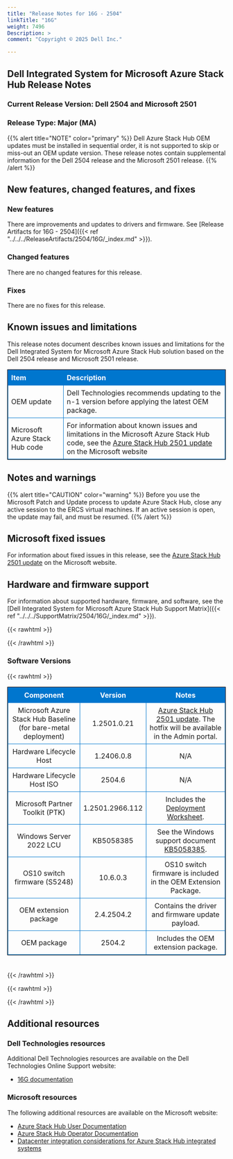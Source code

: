 ```yaml
---
title: "Release Notes for 16G - 2504"
linkTitle: "16G"
weight: 7496
Description: >
comment: "Copyright © 2025 Dell Inc."

---
```


## Dell Integrated System for Microsoft Azure Stack Hub Release Notes
### Current Release Version: Dell 2504 and Microsoft 2501
### Release Type: Major (MA)

{{% alert title="NOTE" color="primary" %}}
Dell Azure Stack Hub OEM updates must be installed in sequential order, it is not supported to skip or miss-out an OEM update version. These release notes contain supplemental information for the Dell 2504 release and the Microsoft 2501 release.
{{% /alert %}}

## New features, changed features, and fixes
### New features
There are improvements and updates to drivers and firmware. See [Release Artifacts for 16G - 2504]({{< ref "../../../ReleaseArtifacts/2504/16G/_index.md" >}}).

### Changed features
There are no changed features for this release.

### Fixes
There are no fixes for this release.

## Known issues and limitations

This release notes document describes known issues and limitations for the Dell Integrated System for Microsoft Azure Stack Hub solution based on the Dell 2504 release and Microsoft 2501 release.

| Item                           | Description                                                                                                                                                                                                                                  |
| :----------------------------- | :------------------------------------------------------------------------------------------------------------------------------------------------------------------------------------------------------------------------------------------- |
| OEM update                     | Dell Technologies recommends updating to the n-1 version before applying the latest OEM package.                                                          |
| Microsoft Azure Stack Hub code | For information about known issues and limitations in the Microsoft Azure Stack Hub code, see the [Azure Stack Hub 2501 update](https://learn.microsoft.com/en-us/azure-stack/operator/release-notes?view=azs-2501) on the Microsoft website |

## Notes and warnings
{{% alert title="CAUTION" color="warning" %}}
Before you use the Microsoft Patch and Update process to update Azure Stack Hub, close any active session to the ERCS virtual machines. If an active session is open, the update may fail, and must be resumed.
{{% /alert %}}

## Microsoft fixed issues
For information about fixed issues in this release, see the [Azure Stack Hub 2501 update](https://docs.microsoft.com/en-us/azure-stack/operator/release-notes?view=azs-2501) on the Microsoft website.

## Hardware and firmware support
For information about supported hardware, firmware, and software, see the [Dell Integrated System for Microsoft Azure Stack Hub Support Matrix]({{< ref "../../../SupportMatrix/2504/16G/_index.md" >}}).

{{< rawhtml >}}

<!DOCTYPE html PUBLIC "-//W3C//DTD XHTML 1.0 Strict//EN" "http://www.w3.org/TR/xhtml1/DTD/xhtml1-strict.dtd">
<html xmlns="http://www.w3.org/1999/xhtml">
<head>

<style>
table {
    border-width:1px; border-style:solid;
    border-color:black;
    border-collapse: collapse;
    width: 100%;
    margin-bottom: 20px;
    table-layout:fixed;
    overflow-wrap: break-word;
}
th {
    border-width:1px;
    padding:7px;
    border-style:solid;
    border-color:#0076CE;
    background-color:#0076CE;
    color:#FFFFFF;
    text-align:center;
}
td {
    border-width:1px;
    padding:7px;
    border-style:solid;
    border-color:#0076CE;
    text-align:center;
}
caption {
    padding-bottom: 10px;
    color:  #0076CE;
    font-weight: bold;
    text-align: left;
    font-size: 20px;
}
</style>

</head>

<body>

<div id="content">
{{< /rawhtml >}}

### Software Versions
{{< rawhtml >}}
<table>
<colgroup><col/><col/><col/></colgroup>
<tr><th>Component</th><th>Version</th><th>Notes</th></tr>
<tr><td>Microsoft Azure Stack Hub Baseline (for bare-metal deployment)</td><td>1.2501.0.21</td><td><a href='https://learn.microsoft.com/en-us/azure-stack/operator/release-notes?view=azs-2501'>Azure Stack Hub 2501 update</a>. The hotfix will be available in the Admin portal.</td></tr>
<tr><td>Hardware Lifecycle Host</td><td>1.2406.0.8</td><td>N/A</td></tr>
<tr><td>Hardware Lifecycle Host ISO</td><td>2504.6</td><td>N/A</td></tr>
<tr><td>Microsoft Partner Toolkit (PTK)</td><td>1.2501.2966.112</td><td>Includes the <a href='https://www.powershellgallery.com/packages/Azs.Deployment.Worksheet/1.2501.2966.112'>Deployment Worksheet</a>.</td></tr>
<tr><td>Windows Server 2022 LCU</td><td>KB5058385</td><td>See the Windows support document <a href='https://support.microsoft.com/help/5058385'>KB5058385</a>.</td></tr>
<tr><td>OS10 switch firmware (S5248)</td><td>10.6.0.3</td><td>OS10 switch firmware is included in the OEM Extension Package.</td></tr>
<tr><td>OEM extension package</td><td>2.4.2504.2</td><td>Contains the driver and firmware update payload.</td></tr>
<tr><td>OEM package</td><td>2504.2</td><td>Includes the OEM extension package.</td></tr>
</table>
<br>
{{< /rawhtml >}}

{{< rawhtml >}}
</div>

</body>

</html>


{{< /rawhtml >}}

## Additional resources

### Dell Technologies resources

Additional Dell Technologies resources are available on the Dell Technologies Online Support website:

- [16G documentation](https://www.dell.com/support/home/us/en/04/product-support/product/cloud-for-microsoft-azure-stack16G/docs)

### Microsoft resources

The following additional resources are available on the Microsoft website:

- [Azure Stack Hub User Documentation](https://learn.microsoft.com/en-us/azure/azure-stack/user/)
- [Azure Stack Hub Operator Documentation](https://learn.microsoft.com/en-us/azure/azure-stack/)
- [Datacenter integration considerations for Azure Stack Hub integrated systems](https://learn.microsoft.com/en-us/azure-stack/operator/azure-stack-datacenter-integration)

